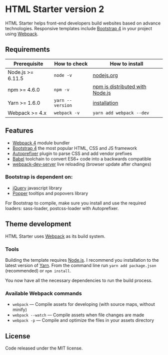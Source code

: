 # HTML Starter version 2

HTML Starter helps front-end developers build websites based on advance technologies. Responsive templates include [Bootstrap 4](https://getbootstrap.com/) in your project using [Webpack](https://webpack.js.org/).

## Requirements

| Prerequisite      | How to check         | How to install
| ----------------- | -------------------- | ------------- |
| Node.js >= 6.11.5 | `node -v`            | [nodejs.org](http://nodejs.org/) |
| npm >= 4.6.0      | `npm -v`             | [npm is distributed with Node.js](https://www.npmjs.com/get-npm) |
| Yarn >= 1.6.0     | `yarn --version`     | [installation](https://yarnpkg.com/en/docs/install) |
| Webpack >= 4.x    | `webpack -v`         | `yarn add webpack --dev` |

## Features

* [Webpack 4](https://webpack.js.org/) module bundler
* [Bootstrap 4](http://getbootstrap.com/) the most popular HTML, CSS and JS framework
* [Autoprefixer](https://autoprefixer.github.io/) plugin to parse CSS and add vendor prefixes
* [Babel](https://babeljs.io/) toolchain to convert ES6+ code into a backwards compatible
* [webpack-dev-server](https://github.com/webpack/webpack-dev-server) live reloading (browser update after changes)

### Bootstrap is dependent on:

* [jQuery](http://jquery.com/) javascript library
* [Popper](http://popper.js.org/) tooltips and popovers library

For Bootstrap to compile, make sure you install and use the required loaders: sass-loader, postcss-loader with Autoprefixer.

## Theme development

HTML Starter uses [Webpack](https://webpack.js.org/) as its build system.

### Tools

Building the template requires [Node.js](http://nodejs.org/download/). I recommend you installation to the latest 
version of [Yarn](https://yarnpkg.com/en/docs/install). From the command line run `yarn add package.json` 
(recommended) or `npm install`.

You now have all the necessary dependencies to run the build process.

### Available Webpack commands

* `webpack` — Compile assets for developing (with source maps, without minify)
* `webpack --watch` — Compile assets when file changes are made
* `webpack -p` — Compile and optimize the files in your assets directory

## License

Code released under the MIT license.
